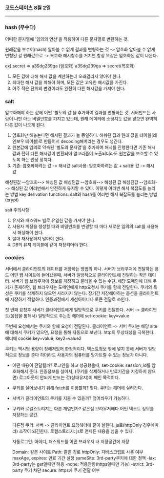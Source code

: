 ### 코드스테이츠 8월 2일

---

### hash (부수다)

어떠한 문자열에 '임의의 연산'을 적용하여 다른 문자열로 변환하는 것.

원래값을 부수어(hash) 알아볼 수 없게 결과를 변형하는 것 -> 암호화
알아볼 수 없게 변형된 걸 원래값으로 -> 복호화
해시함수를 거치면 항상 똑같은 암호화된 값이 나온다.

ex)
secret => a3Sdg239ga (암호화)
a3Sdg239ga => secret(복호화)

1. 모든 값에 대해 해시 값을 계산하는데 오래걸리지 않아야 한다.
2. 최대한 해시 값을 피해야 하며, 모든 값은 고유한 해시값을 가진다.
3. 아주 작은 단위의 변경이라도 완전히 다른 해시값을 가져야 한다.

### salt

암호화해야 하는 값에 어떤 '별도의 값'을 추가하여 결과를 변형하는 것.
서버만드는 사람이 나만 아는 비밀번호를 가지고 있는데, 원래 데이터에 소금치듯 값을 넣으면 완벽히 다른 값이 나오게 된다.

1. 암호화만 해놓는다면 해시된 결과가 늘 동일하다.
   해쉬된 값과 원래 값을 테이블(레인보우 테이블)로 만들어서 decoding해버리는 경우도 생긴다.
2. 원본값에 임의로 약속된 '별도의 문자열'을 추가하여 해시를 진행한다면 기존 해시값과 전혀 다른 해시값이 반환되어 알고리즘이 노출되더라도 원본값을 보호할 수 있도록 하는 안정 장치다.
3. 기존: 암호화하려는 값 -> 해시값
   salt사용: 암호화하려는 값 + salt용 값 -> 해시 값

해싱된값 --암호화--> 해싱된 값
해싱된값 --암호화--> 해싱된 값
해싱된값 --암호화--> 해싱된 값
여러번해서 안전하게 유지할 수 있다.
이렇게 여러번 해서 복잡도를 늘리는 방법
key derivation functions: salt와 hash를 여러번 해서 복잡도를 늘리는 방법 (crypt)

salt 주의사항

1. 유저와 패스워드 별로 유일한 값을 가져야 한다.
2. 사용자 계정을 생성할 때와 비밀번호를 변경할 때 마다 새로운 임의의 salt를 사용해서 해싱해야 한다.
3. 절대 재사용하지 말아야 한다.
4. DB의 유저 테이블에 같이 저장되어야 한다.

### cookies

서버에서 클라이언트의 데이터를 저장하는 방법의 하나. 서버가 브라우저에 전달하는 용도
어떤 웹 사이트에 들어갔을때, 서버가 일방적으로 클라이언트에 전달하는 작은 데이터.
서버가 웹 브라우저에 정보를 저장하고 불러올 수 있는 수단.
해당 도메인에 대해 쿠키가 존재하면, 웹 브라우저는 도메인에게 http요청시 쿠키를 함께 전달한다.
쿠키의 특성은 쿠키를 삭제하지 않으면 사라지지 않는다.
장기간 저장해야하는 옵션을 클라이언트에 저장하기 적합하다.
인증과정에서 세션아이디나 토큰 전달로 쓰인다.

첫 번째 요청후 서버가 클라이언트에게 일방적으로 쿠키를 전달한다.
서버 -> 클라이언트(응답을 통해서) 일방적으로 주는것
헤더에 set-cookie: key=value

두번째 요청에서는 쿠키와 함께 요청이 전달된다.
클라이언트 -> 서버
쿠키는 해당 site에 대해서 쿠키가 있으면, 요청을 통해 자동으로 보낸다. http의 무상태성을 극복한다.
헤더에 cookie:key=value; key2=value2

쿠키는 멕시멈 용량이 정해져있어 한정적이다.
텍스트정보 밖에 넣지 못해 서버가 일방적으로 정보를 준다 하더라도 사용자의 컴퓨터를 망가트릴 수 있는 정보가 아니다.

- 어떤 내용이 전달될까?
  로그인을 하고 성공했을때, set-cookie: session_id를 암호화해서 준다.
  인증정보를 실어서, (쿠키를 삭제하거나 만료기간을 지정하지 않으면) 로그아웃이 안되게 만드는 것(상태유지)이 메인 목적이다.

- 쿠키를 실어보내기 위해 fetch를 이용할까?
  맞다. 쿠키는 헤더에 실려간다.

- 서버가 클라이언트의 쿠키를 지울 수 있을까?
  덮어씌우기 가능하다.

- 쿠키와 로컬스토리지는 다른 개념인가?
  같은점
  브라우저에다 어떤 텍스트 정보를 저장하는 공간.

  다른점
  쿠키: 서버 -> 클라이언트 요청헤더에 같이 실린다.
  js로(httpOnly 경우에따라) 조작이 되긴한다.
  로컬스토리지: js로 언제든 내용을 심을 수 있다.

  자동로그인: 아이디, 패스워드를 어떤 브라우저 내 저장공간에 저장

  Domain: 같은 사이트
  Path: 같은 경로
  httpOnly: 자바스크립트 사용 여부
  maxAge, expires: 만료 기간 설정
  sameSite: 3rd-party쿠키에 대한 정책
  -lax: 3rd-party는 get일때만 허용
  -none: 적용안함(https일때만 가능)
  -strict: 3rd-party 쿠키 차단
  secure: https에 쿠키 전달 여부
